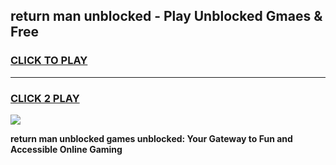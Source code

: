
## return man unblocked - Play Unblocked Gmaes & Free
<h3>
<a href="https://news.freeplayer.one?title=return_man_unblocked&ref=16F">CLICK TO PLAY</a></h3>
<hr>

<h3>
<a href="https://news.freeplayer.one?title=return_man_unblocked&ref=16F">CLICK 2 PLAY</a>
  
</h3>

<a href="https://news.freeplayer.one?title=return_man_unblocked&ref=16F/"><img src="https://clearcache.store/games.png"></a>


**return man unblocked games unblocked: Your Gateway to Fun and Accessible Online Gaming**
